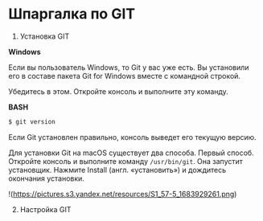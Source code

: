 # Шпаргалка по GIT

1. Установка GIT  

**Windows**  

Если вы пользователь Windows, то Git у вас уже есть. Вы установили его в составе пакета Git for Windows вместе с командной строкой.

Убедитесь в этом. Откройте консоль и выполните эту команду.

**BASH**  

```bash
$ git version 
```
Если Git установлен правильно, консоль выведет его текущую версию.  

Для установки Git на macOS существует два способа.
Первый способ. Откройте консоль и выполните команду ```/usr/bin/git```. Она запустит установщик. Нажмите Install (англ. «установить») и дождитесь окончания установки.  

!(https://pictures.s3.yandex.net/resources/S1_57-5_1683929261.png)

2. Настройка GIT  